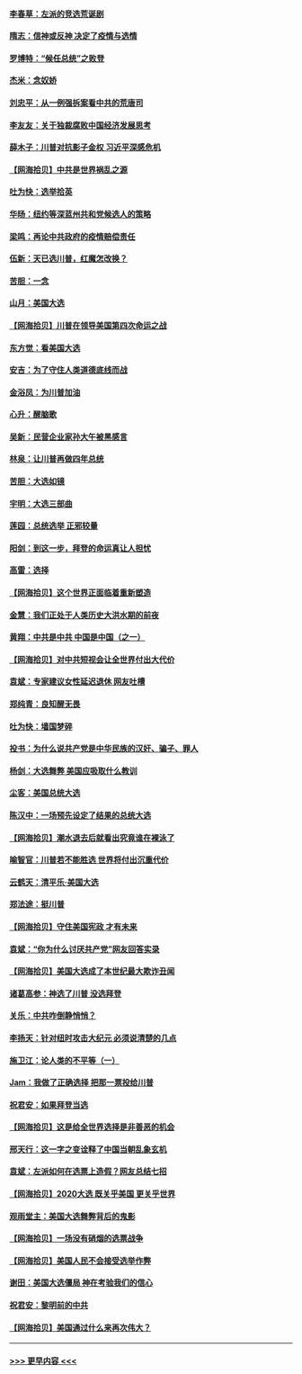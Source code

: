 #### [李春草：左派的竞选荒诞剧](../pages/nsc993/n12558380.md?t=11190202) 
#### [隋志：信神或反神 决定了疫情与选情](../pages/nsc993/n12558255.md?t=11190202) 
#### [罗博特：“候任总统”之败登](../pages/nsc993/n12558189.md?t=11190202) 
#### [杰米：念奴娇](../pages/nsc993/n12558174.md?t=11190202) 
#### [刘忠平：从一例强拆案看中共的荒唐司](../pages/nsc993/n12558036.md?t=11190202) 
#### [李友友：关于独裁腐败中国经济发展思考](../pages/nsc993/n12558004.md?t=11190202) 
#### [薛木子：川普对抗影子金权 习近平深感危机](../pages/nsc993/n12557342.md?t=11190202) 
#### [【网海拾贝】中共是世界祸乱之源](../pages/nsc993/n12555353.md?t=11190202) 
#### [吐为快：选举拾英](../pages/nsc993/n12555041.md?t=11190202) 
#### [华旸：纽约等深蓝州共和党候选人的策略](../pages/nsc993/n12554309.md?t=11190202) 
#### [梁鸣：再论中共政府的疫情赔偿责任](../pages/nsc993/n12553012.md?t=11190202) 
#### [伍新：天已选川普，红魔怎改换？](../pages/nsc993/n12552970.md?t=11190202) 
#### [苦胆：一念](../pages/nsc993/n12552957.md?t=11190202) 
#### [山月：美国大选](../pages/nsc993/n12552446.md?t=11190202) 
#### [【网海拾贝】川普在领导美国第四次命运之战](../pages/nsc993/n12551973.md?t=11190202) 
#### [东方觉：看美国大选](../pages/nsc993/n12551647.md?t=11190202) 
#### [安吉：为了守住人类道德底线而战](../pages/nsc993/n12551111.md?t=11190202) 
#### [金浴凤：为川普加油](../pages/nsc993/n12551085.md?t=11190202) 
#### [心升：醒脑歌](../pages/nsc993/n12550984.md?t=11190202) 
#### [吴新：民营企业家孙大午被黑感言](../pages/nsc993/n12550656.md?t=11190202) 
#### [林泉：让川普再做四年总统](../pages/nsc993/n12550640.md?t=11190202) 
#### [苦胆：大选如镜](../pages/nsc993/n12550630.md?t=11190202) 
#### [宇明：大选三部曲](../pages/nsc993/n12550603.md?t=11190202) 
#### [莲园：总统选举 正邪较量](../pages/nsc993/n12550594.md?t=11190202) 
#### [阳剑：到这一步，拜登的命运真让人担忧](../pages/nsc993/n12549093.md?t=11190202) 
#### [高雷：选择](../pages/nsc993/n12549087.md?t=11190202) 
#### [【网海拾贝】这个世界正面临着重新塑造](../pages/nsc993/n12548326.md?t=11190202) 
#### [金慧：我们正处于人类历史大洪水期的前夜](../pages/nsc993/n12547914.md?t=11190202) 
#### [黄翔：中共是中共 中国是中国（之一）](../pages/nsc993/n12547576.md?t=11190202) 
#### [【网海拾贝】对中共短视会让全世界付出大代价](../pages/nsc993/n12546043.md?t=11190202) 
#### [袁斌：专家建议女性延迟退休 网友吐槽](../pages/nsc993/n12545424.md?t=11190202) 
#### [郑纯青：良知醒无畏](../pages/nsc993/n12545394.md?t=11190202) 
#### [吐为快：墙国梦碎](../pages/nsc993/n12545309.md?t=11190202) 
#### [投书：为什么说共产党是中华民族的汉奸、骗子、罪人](../pages/nsc993/n12545089.md?t=11190202) 
#### [杨剑：大选舞弊 美国应吸取什么教训](../pages/nsc993/n12543937.md?t=11190202) 
#### [尘客：美国总统大选](../pages/nsc993/n12543828.md?t=11190202) 
#### [陈汉中：一场预先设定了结果的总统大选](../pages/nsc993/n12543564.md?t=11190202) 
#### [【网海拾贝】潮水退去后就看出究竟谁在裸泳了](../pages/nsc993/n12543321.md?t=11190202) 
#### [喻智官：川普若不能胜选 世界将付出沉重代价](../pages/nsc993/n12541352.md?t=11190202) 
#### [云鹤天：清平乐‧美国大选](../pages/nsc993/n12540916.md?t=11190202) 
#### [郑法途：挺川普](../pages/nsc993/n12540898.md?t=11190202) 
#### [【网海拾贝】守住美国宪政 才有未来](../pages/nsc993/n12540423.md?t=11190202) 
#### [袁斌：“你为什么讨厌共产党”网友回答实录](../pages/nsc993/n12540208.md?t=11190202) 
#### [【网海拾贝】美国大选成了本世纪最大欺诈丑闻](../pages/nsc993/n12538029.md?t=11190202) 
#### [诸葛高参：神选了川普 没选拜登](../pages/nsc993/n12537664.md?t=11190202) 
#### [关乐：中共咋倒静悄悄？](../pages/nsc993/n12537615.md?t=11190202) 
#### [李扬天：针对纽时攻击大纪元 必须说清楚的几点](../pages/nsc993/n12536001.md?t=11190202) 
#### [施卫江：论人类的不平等（一）](../pages/nsc993/n12535700.md?t=11190202) 
#### [Jam：我做了正确选择 把那一票投给川普](../pages/nsc993/n12535743.md?t=11190202) 
#### [祝君安：如果拜登当选](../pages/nsc993/n12535726.md?t=11190202) 
#### [【网海拾贝】这是给全世界选择是非善恶的机会](../pages/nsc993/n12535061.md?t=11190202) 
#### [邢天行：这一字之变诠释了中国当朝乱象玄机](../pages/nsc993/n12533446.md?t=11190202) 
#### [袁斌：左派如何在选票上造假？网友总结七招](../pages/nsc993/n12533180.md?t=11190202) 
#### [【网海拾贝】2020大选 既关乎美国 更关乎世界](../pages/nsc993/n12533161.md?t=11190202) 
#### [观雨堂主：美国大选舞弊背后的鬼影](../pages/nsc993/n12533153.md?t=11190202) 
#### [【网海拾贝】一场没有硝烟的选票战争](../pages/nsc993/n12531883.md?t=11190202) 
#### [【网海拾贝】美国人民不会接受选举作弊](../pages/nsc993/n12528850.md?t=11190202) 
#### [谢田：美国大选僵局 神在考验我们的信心](../pages/nsc993/n12527932.md?t=11190202) 
#### [祝君安：黎明前的中共](../pages/nsc993/n12524071.md?t=11190202) 
#### [【网海拾贝】美国通过什么来再次伟大？](../pages/nsc993/n12523844.md?t=11190202) 

----
#### [ >>> 更早内容 <<< ](../indexes/nsc993-earlier.md)
